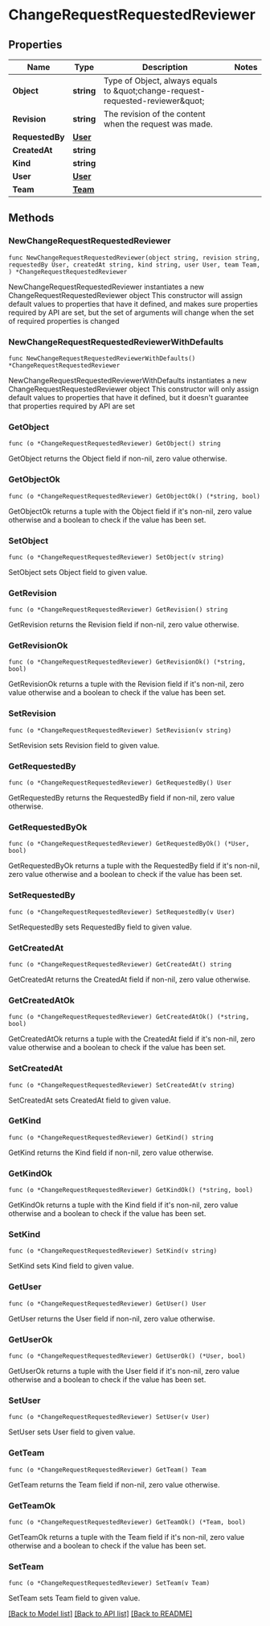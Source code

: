 # ChangeRequestRequestedReviewer

## Properties

Name | Type | Description | Notes
------------ | ------------- | ------------- | -------------
**Object** | **string** | Type of Object, always equals to \&quot;change-request-requested-reviewer\&quot; | 
**Revision** | **string** | The revision of the content when the request was made. | 
**RequestedBy** | [**User**](User.md) |  | 
**CreatedAt** | **string** |  | 
**Kind** | **string** |  | 
**User** | [**User**](User.md) |  | 
**Team** | [**Team**](Team.md) |  | 

## Methods

### NewChangeRequestRequestedReviewer

`func NewChangeRequestRequestedReviewer(object string, revision string, requestedBy User, createdAt string, kind string, user User, team Team, ) *ChangeRequestRequestedReviewer`

NewChangeRequestRequestedReviewer instantiates a new ChangeRequestRequestedReviewer object
This constructor will assign default values to properties that have it defined,
and makes sure properties required by API are set, but the set of arguments
will change when the set of required properties is changed

### NewChangeRequestRequestedReviewerWithDefaults

`func NewChangeRequestRequestedReviewerWithDefaults() *ChangeRequestRequestedReviewer`

NewChangeRequestRequestedReviewerWithDefaults instantiates a new ChangeRequestRequestedReviewer object
This constructor will only assign default values to properties that have it defined,
but it doesn't guarantee that properties required by API are set

### GetObject

`func (o *ChangeRequestRequestedReviewer) GetObject() string`

GetObject returns the Object field if non-nil, zero value otherwise.

### GetObjectOk

`func (o *ChangeRequestRequestedReviewer) GetObjectOk() (*string, bool)`

GetObjectOk returns a tuple with the Object field if it's non-nil, zero value otherwise
and a boolean to check if the value has been set.

### SetObject

`func (o *ChangeRequestRequestedReviewer) SetObject(v string)`

SetObject sets Object field to given value.


### GetRevision

`func (o *ChangeRequestRequestedReviewer) GetRevision() string`

GetRevision returns the Revision field if non-nil, zero value otherwise.

### GetRevisionOk

`func (o *ChangeRequestRequestedReviewer) GetRevisionOk() (*string, bool)`

GetRevisionOk returns a tuple with the Revision field if it's non-nil, zero value otherwise
and a boolean to check if the value has been set.

### SetRevision

`func (o *ChangeRequestRequestedReviewer) SetRevision(v string)`

SetRevision sets Revision field to given value.


### GetRequestedBy

`func (o *ChangeRequestRequestedReviewer) GetRequestedBy() User`

GetRequestedBy returns the RequestedBy field if non-nil, zero value otherwise.

### GetRequestedByOk

`func (o *ChangeRequestRequestedReviewer) GetRequestedByOk() (*User, bool)`

GetRequestedByOk returns a tuple with the RequestedBy field if it's non-nil, zero value otherwise
and a boolean to check if the value has been set.

### SetRequestedBy

`func (o *ChangeRequestRequestedReviewer) SetRequestedBy(v User)`

SetRequestedBy sets RequestedBy field to given value.


### GetCreatedAt

`func (o *ChangeRequestRequestedReviewer) GetCreatedAt() string`

GetCreatedAt returns the CreatedAt field if non-nil, zero value otherwise.

### GetCreatedAtOk

`func (o *ChangeRequestRequestedReviewer) GetCreatedAtOk() (*string, bool)`

GetCreatedAtOk returns a tuple with the CreatedAt field if it's non-nil, zero value otherwise
and a boolean to check if the value has been set.

### SetCreatedAt

`func (o *ChangeRequestRequestedReviewer) SetCreatedAt(v string)`

SetCreatedAt sets CreatedAt field to given value.


### GetKind

`func (o *ChangeRequestRequestedReviewer) GetKind() string`

GetKind returns the Kind field if non-nil, zero value otherwise.

### GetKindOk

`func (o *ChangeRequestRequestedReviewer) GetKindOk() (*string, bool)`

GetKindOk returns a tuple with the Kind field if it's non-nil, zero value otherwise
and a boolean to check if the value has been set.

### SetKind

`func (o *ChangeRequestRequestedReviewer) SetKind(v string)`

SetKind sets Kind field to given value.


### GetUser

`func (o *ChangeRequestRequestedReviewer) GetUser() User`

GetUser returns the User field if non-nil, zero value otherwise.

### GetUserOk

`func (o *ChangeRequestRequestedReviewer) GetUserOk() (*User, bool)`

GetUserOk returns a tuple with the User field if it's non-nil, zero value otherwise
and a boolean to check if the value has been set.

### SetUser

`func (o *ChangeRequestRequestedReviewer) SetUser(v User)`

SetUser sets User field to given value.


### GetTeam

`func (o *ChangeRequestRequestedReviewer) GetTeam() Team`

GetTeam returns the Team field if non-nil, zero value otherwise.

### GetTeamOk

`func (o *ChangeRequestRequestedReviewer) GetTeamOk() (*Team, bool)`

GetTeamOk returns a tuple with the Team field if it's non-nil, zero value otherwise
and a boolean to check if the value has been set.

### SetTeam

`func (o *ChangeRequestRequestedReviewer) SetTeam(v Team)`

SetTeam sets Team field to given value.



[[Back to Model list]](../README.md#documentation-for-models) [[Back to API list]](../README.md#documentation-for-api-endpoints) [[Back to README]](../README.md)


